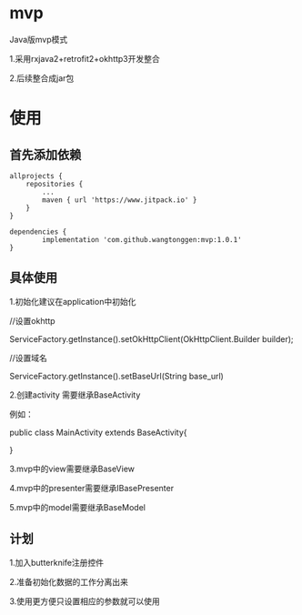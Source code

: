 # mvp
Java版mvp模式

1.采用rxjava2+retrofit2+okhttp3开发整合

2.后续整合成jar包

# 使用
## 首先添加依赖

    allprojects {
		repositories {
			...
			maven { url 'https://www.jitpack.io' }
		}
	}
	
    dependencies {
	        implementation 'com.github.wangtonggen:mvp:1.0.1'
	}
## 具体使用

1.初始化建议在application中初始化

//设置okhttp

ServiceFactory.getInstance().setOkHttpClient(OkHttpClient.Builder builder);

//设置域名

ServiceFactory.getInstance().setBaseUrl(String base_url)

2.创建activity 需要继承BaseActivity

例如：

public class MainActivity extends BaseActivity{

}

3.mvp中的view需要继承BaseView

4.mvp中的presenter需要继承IBasePresenter

5.mvp中的model需要继承BaseModel

## 计划
1.加入butterknife注册控件

2.准备初始化数据的工作分离出来

3.使用更方便只设置相应的参数就可以使用
